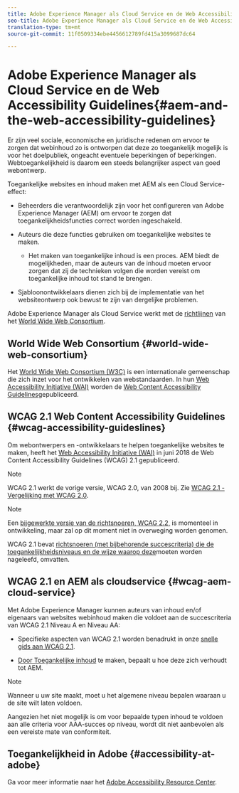 ```yaml
---
title: Adobe Experience Manager als Cloud Service en de Web Accessibility Guidelines
seo-title: Adobe Experience Manager als Cloud Service en de Web Accessibility Guidelines
translation-type: tm+mt
source-git-commit: 11f0509334ebe4456612789fd415a3099687dc64

---
```



# Adobe Experience Manager als Cloud Service en de Web Accessibility Guidelines{#aem-and-the-web-accessibility-guidelines}

Er zijn veel sociale, economische en juridische redenen om ervoor te zorgen dat webinhoud zo is ontworpen dat deze zo toegankelijk mogelijk is voor het doelpubliek, ongeacht eventuele beperkingen of beperkingen. Webtoegankelijkheid is daarom een steeds belangrijker aspect van goed webontwerp.

Toegankelijke websites en inhoud maken met AEM als een Cloud Service-effect:

* Beheerders die verantwoordelijk zijn voor het configureren van Adobe Experience Manager (AEM) om ervoor te zorgen dat toegankelijkheidsfuncties correct worden ingeschakeld.

* Auteurs die deze functies gebruiken om toegankelijke websites te maken.

   * Het maken van toegankelijke inhoud is een proces. AEM biedt de mogelijkheden, maar de auteurs van de inhoud moeten ervoor zorgen dat zij de technieken volgen die worden vereist om toegankelijke inhoud tot stand te brengen.

* Sjabloonontwikkelaars dienen zich bij de implementatie van het websiteontwerp ook bewust te zijn van dergelijke problemen.

Adobe Experience Manager als Cloud Service werkt met de [richtlijnen](#wcag-accessibility-guideslines) van het [World Wide Web Consortium](#world-wide-web-consortium).

## World Wide Web Consortium {#world-wide-web-consortium}

Het [World Wide Web Consortium (W3C)](https://www.w3.org/) is een internationale gemeenschap die zich inzet voor het ontwikkelen van webstandaarden. In hun [Web Accessibility Initiative (WAI)](https://www.w3.org/WAI/) worden de [Web Content Accessibility Guidelines](#wcag-accessibility-guidelines)gepubliceerd.

## WCAG 2.1 Web Content Accessibility Guidelines {#wcag-accessibility-guideslines}

Om webontwerpers en -ontwikkelaars te helpen toegankelijke websites te maken, heeft het [Web Accessibility Initiative (WAI)](https://www.w3.org/WAI/) in juni 2018 de Web Content Accessibility Guidelines (WCAG) 2.1 [](https://www.w3.org/TR/WCAG/) gepubliceerd.

>[!NOTE]
> 
> WCAG 2.1 werkt de vorige versie, WCAG 2.0, van 2008 bij. Zie [WCAG 2.1 - Vergelijking met WCAG 2.0](https://www.w3.org/TR/WCAG21/#comparison-with-wcag-2-0).

>[!NOTE]
> 
>Een [bijgewerkte versie van de richtsnoeren, WCAG 2.2,](https://www.w3.org/TR/WCAG22/) is momenteel in ontwikkeling, maar zal op dit moment niet in overweging worden genomen.


WCAG 2.1 bevat [richtsnoeren (met bijbehorende succescriteria) die de toegankelijkheidsniveaus en de wijze waarop deze](https://www.w3.org/TR/WCAG/#conformance)moeten worden nageleefd, omvatten.

## WCAG 2.1 en AEM als cloudservice {#wcag-aem-cloud-service}

Met Adobe Experience Manager kunnen auteurs van inhoud en/of eigenaars van websites webinhoud maken die voldoet aan de succescriteria van WCAG 2.1 Niveau A en Niveau AA:

* Specifieke aspecten van WCAG 2.1 worden benadrukt in onze [snelle gids aan WCAG 2.1](/help/onboarding/accessibility/quick-guide-wcag.md).

* [Door Toegankelijke inhoud](/help/sites-cloud/authoring/fundamentals/accessible-content.md) te maken, bepaalt u hoe deze zich verhoudt tot AEM.

>[!NOTE]
> 
>Wanneer u uw site maakt, moet u het algemene niveau bepalen waaraan u de site wilt laten voldoen.
>
>Aangezien het niet mogelijk is om voor bepaalde typen inhoud te voldoen aan alle criteria voor AAA-succes op niveau, wordt dit niet aanbevolen als een vereiste mate van conformiteit.

<!--
* [Configuring the Rich Text Editor for Producing Accessible Sites](/help/sites-administering/rte-accessible-content.md)
  Guidelines on how administrators can configure AEM for producing accessible content.
-->

<!--
* [Creating Accessible Adaptive Forms](/help/forms/using/creating-accessible-adaptive-forms.md)
  Adobe Experience Manager (AEM) includes a number of features and capabilities that enhance the usability of adaptive forms for users with different abilities. The solution also assists form authors in creating accessible adaptive forms.
-->

## Toegankelijkheid in Adobe {#accessibility-at-adobe}

Ga voor meer informatie naar het [Adobe Accessibility Resource Center](https://www.adobe.com/accessibility/).


